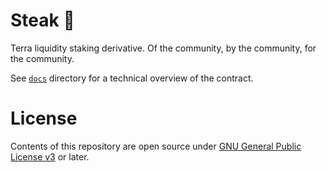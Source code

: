 # Steak 🥩

Terra liquidity staking derivative. Of the community, by the community, for the community.

See [`docs`](./docs) directory for a technical overview of the contract.

# License

Contents of this repository are open source under [GNU General Public License v3](./LICENSE) or later.
